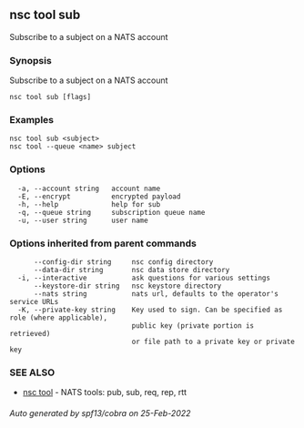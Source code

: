 ## nsc tool sub

Subscribe to a subject on a NATS account

### Synopsis

Subscribe to a subject on a NATS account

```
nsc tool sub [flags]
```

### Examples

```
nsc tool sub <subject>
nsc tool --queue <name> subject
```

### Options

```
  -a, --account string   account name
  -E, --encrypt          encrypted payload
  -h, --help             help for sub
  -q, --queue string     subscription queue name
  -u, --user string      user name
```

### Options inherited from parent commands

```
      --config-dir string     nsc config directory
      --data-dir string       nsc data store directory
  -i, --interactive           ask questions for various settings
      --keystore-dir string   nsc keystore directory
      --nats string           nats url, defaults to the operator's service URLs
  -K, --private-key string    Key used to sign. Can be specified as role (where applicable),
                              public key (private portion is retrieved)
                              or file path to a private key or private key 
```

### SEE ALSO

* [nsc tool](nsc_tool.md)	 - NATS tools: pub, sub, req, rep, rtt

###### Auto generated by spf13/cobra on 25-Feb-2022
